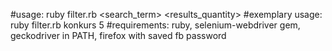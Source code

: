 #usage: ruby filter.rb <search_term> <results_quantity>
#exemplary usage: ruby filter.rb konkurs 5 
#requirements: ruby, selenium-webdriver gem, geckodriver in PATH, firefox with saved fb password

